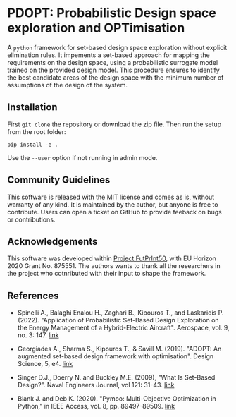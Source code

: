 # PDOPT: Probabilistic Design space exploration and OPTimisation

A `python` framework for set-based design space exploration without explicit elimination rules. It impements a set-based approach for mapping the requirements on the design space, using a probabilistic surrogate model trained on the provided design model. This procedure ensures to identify the best candidate areas of the design space with the minimum number of assumptions of the design of the system.


## Installation

First `git clone` the repository or download the zip file.
Then run the setup from the root folder:

```
pip install -e .
```

Use the `--user` option if not running in admin mode.


## Community Guidelines

This software is released with the MIT license and comes as is, without warranty of any kind. It is maintained by the author, but anyone is free to contribute. Users can open a ticket on GitHub to provide feeback on bugs or contributions.

## Acknowledgements

This software was developed within [Project FutPrInt50](https://futprint50.eu/), with EU Horizon 2020 Grant No. 875551. The authors wants to thank all the researchers in the project who cotnributed with their input to shape the framework.

## References

- Spinelli A., Balaghi Enalou H., Zaghari B., Kipouros T., and Laskaridis P. (2022). "Application of Probabilistic Set-Based Design Exploration on the Energy Management of a Hybrid-Electric Aircraft". Aerospace, vol. 9, no. 3: 147. [link](https://doi.org/10.3390/aerospace9030147)

- Georgiades A., Sharma S., Kipouros T., & Savill M. (2019). "ADOPT: An augmented set-based design framework with optimisation". Design Science, 5, e4. [link](https://doi.org/10.1017/dsj.2019.1)

- Singer D.J., Doerry N. and Buckley M.E. (2009), "What Is Set-Based Design?". Naval Engineers Journal, vol 121: 31-43. [link](https://doi.org/10.1111/j.1559-3584.2009.00226.x)

- Blank J. and Deb K. (2020). "Pymoo: Multi-Objective Optimization in Python," in IEEE Access, vol. 8, pp. 89497-89509. [link](https://doi.org/10.1109/ACCESS.2020.2990567)

